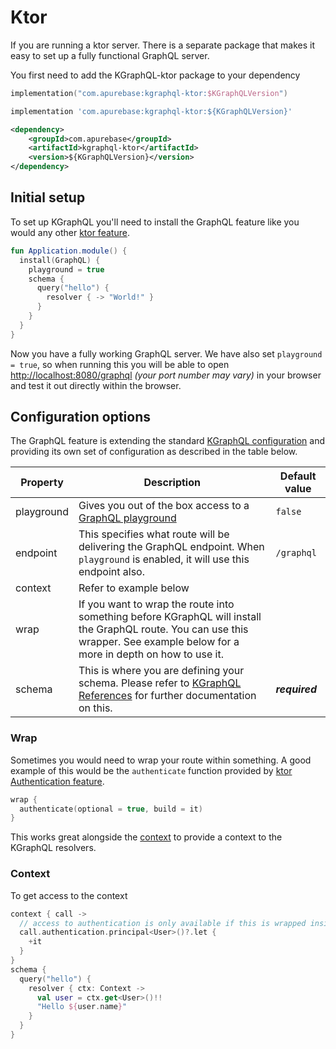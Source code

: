 # Ktor

If you are running a ktor server. There is a separate package that makes it easy to set up a fully functional GraphQL
server.

You first need to add the KGraphQL-ktor package to your dependency

```kotlin tab="Kotlin Gradle Script"
implementation("com.apurebase:kgraphql-ktor:$KGraphQLVersion")
```

```groovy tab="Gradle"
implementation 'com.apurebase:kgraphql-ktor:${KGraphQLVersion}'
```

```xml tab="Maven"
<dependency>
    <groupId>com.apurebase</groupId>
    <artifactId>kgraphql-ktor</artifactId>
    <version>${KGraphQLVersion}</version>
</dependency>
```

## Initial setup

To set up KGraphQL you'll need to install the GraphQL feature like you would any
other [ktor feature](https://ktor.io/servers/features.html).

```kotlin
fun Application.module() {
  install(GraphQL) {
    playground = true 
    schema {
      query("hello") {
        resolver { -> "World!" }
      }
    }
  }
}
```

Now you have a fully working GraphQL server. We have also set `playground = true`, so when running this you will be able
to open [http://localhost:8080/graphql](http://localhost:8080/graphql) _(your port number may vary)_ in your browser and
test it out directly within the browser.

## Configuration options

The GraphQL feature is extending the standard [KGraphQL configuration](/Reference/configuration) and providing its own
set of configuration as described in the table below.

| Property   | Description                                                                                                                                                                    | Default value  |
|------------|--------------------------------------------------------------------------------------------------------------------------------------------------------------------------------|----------------|
| playground | Gives you out of the box access to a [GraphQL playground](https://github.com/prisma-labs/graphql-playground)                                                                   | `false`        |
| endpoint   | This specifies what route will be delivering the GraphQL endpoint. When `playground` is enabled, it will use this endpoint also.                                               | `/graphql`     |
| context    | Refer to example below                                                                                                                                                         |                |
| wrap       | If you want to wrap the route into something before KGraphQL will install the GraphQL route. You can use this wrapper. See example below for a more in depth on how to use it. |                |
| schema     | This is where you are defining your schema. Please refer to [KGraphQL References](/Reference/operations) for further documentation on this.                                    | ***required*** |

### Wrap

Sometimes you would need to wrap your route within something. A good example of this would be the `authenticate`
function provided by [ktor Authentication feature](https://ktor.io/servers/features/authentication.html).

```kotlin
wrap {
  authenticate(optional = true, build = it)
}
```

This works great alongside the [context](#context) to provide a context to the KGraphQL resolvers.

### Context

To get access to the context

```kotlin
context { call ->
  // access to authentication is only available if this is wrapped inside a `authenticate` before hand. 
  call.authentication.principal<User>()?.let {
    +it
  }
}
schema {
  query("hello") {
    resolver { ctx: Context ->
      val user = ctx.get<User>()!!
      "Hello ${user.name}"
    }
  }  
}
```
